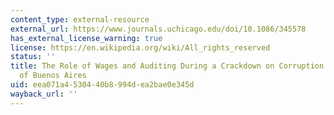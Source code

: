 ```yaml
---
content_type: external-resource
external_url: https://www.journals.uchicago.edu/doi/10.1086/345578
has_external_license_warning: true
license: https://en.wikipedia.org/wiki/All_rights_reserved
status: ''
title: The Role of Wages and Auditing During a Crackdown on Corruption in the City
  of Buenos Aires
uid: eea071a4-5304-40b8-994d-ea2bae0e345d
wayback_url: ''
---
```

